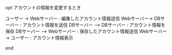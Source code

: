 opt アカウントの情報を変更するとき

ユーザー -> Webサーバー : 編集したアカウント情報送信
Webサーバー-> DBサーバー : アカウント情報を送信
DBサーバー --> DBサーバー : アカウント情報を保存
DBサーバー --> Webサーバー : 保存したアカウント情報送信
Webサーバー -> ユーザー : アカウント情報表示

end
